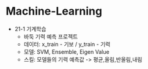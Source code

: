 # Machine-Learning

- 21-1 기계학습    
  - 바둑 기력 예측 프로젝트
  - 데이터: x_train - 기보 / y_train - 기력
  - 모델: SVM, Ensemble, Eigen Value
  - 스킬: 모델들의 기력 예측값 -> 평균,올림,반올림,내림
